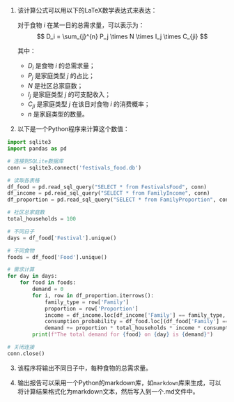 1. 该计算公式可以用以下的LaTeX数学表达式来表达：

   对于食物 $i$ 在某一日的总需求量，可以表示为：
   $$ D_i = \sum_{j}^{n} P_j \times N \times I_j \times C_{ji} $$

   其中：
   - $D_i$ 是食物 $i$ 的总需求量；
   - $P_j$ 是家庭类型 $j$ 的占比；
   - $N$ 是社区总家庭数；
   - $I_j$ 是家庭类型 $j$ 的可支配收入；
   - $C_{ji}$ 是家庭类型 $j$ 在该日对食物 $i$ 的消费概率；
   - $n$ 是家庭类型的数量。

2. 以下是一个Python程序来计算这个数值：

```python
import sqlite3
import pandas as pd

# 连接到SQLite数据库
conn = sqlite3.connect('festivals_food.db')

# 读取各表格
df_food = pd.read_sql_query("SELECT * from FestivalsFood", conn)
df_income = pd.read_sql_query("SELECT * from FamilyIncome", conn)
df_proportion = pd.read_sql_query("SELECT * from FamilyProportion", conn)

# 社区总家庭数
total_households = 100

# 不同日子
days = df_food['Festival'].unique()

# 不同食物
foods = df_food['Food'].unique()

# 需求计算
for day in days:
    for food in foods:
        demand = 0
        for i, row in df_proportion.iterrows():
            family_type = row['Family']
            proportion = row['Proportion']
            income = df_income.loc[df_income['Family'] == family_type, 'Income'].values[0]
            consumption_probability = df_food.loc[(df_food['Family'] == family_type) & (df_food['Festival'] == day) & (df_food['Food'] == food), 'Probability'].values[0]
            demand += proportion * total_households * income * consumption_probability
        print(f"The total demand for {food} on {day} is {demand}")

# 关闭连接
conn.close()
```

3. 该程序将输出不同日子中，每种食物的总需求量。

4. 输出报告可以采用一个Python的markdown库，如`markdown`库来生成，可以将计算结果格式化为markdown文本，然后写入到一个.md文件中。
